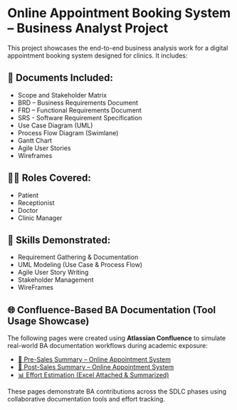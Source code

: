 # Online Appointment Booking System – Business Analyst Project

This project showcases the end-to-end business analysis work for a digital appointment booking system designed for clinics. It includes:

## 📄 Documents Included:
- Scope and Stakeholder Matrix
- BRD – Business Requirements Document
- FRD – Functional Requirements Document
- SRS - Software Requirement Specification
- Use Case Diagram (UML)
- Process Flow Diagram (Swimlane)
- Gantt Chart
- Agile User Stories
- Wireframes

## 🧑‍💼 Roles Covered:
- Patient
- Receptionist
- Doctor
- Clinic Manager

## 🎯 Skills Demonstrated:
- Requirement Gathering & Documentation
- UML Modeling (Use Case & Process Flow)
- Agile User Story Writing
- Stakeholder Management
- WireFrames

## 🌐 Confluence-Based BA Documentation (Tool Usage Showcase)

The following pages were created using **Atlassian Confluence** to simulate real-world BA documentation workflows during academic exposure:

- [📘 Pre-Sales Summary – Online Appointment System](https://dhyeyapps.atlassian.net/wiki/x/FgAC)
- [📙 Post-Sales Summary – Online Appointment System](https://dhyeyapps.atlassian.net/wiki/x/IQAC)
- [📊 Effort Estimation (Excel Attached & Summarized)](https://dhyeyapps.atlassian.net/wiki/x/ewEB)

These pages demonstrate BA contributions across the SDLC phases using collaborative documentation tools and effort tracking.
